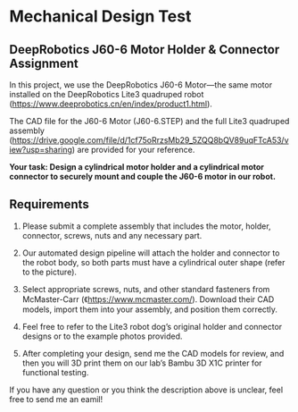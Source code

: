 # Mechanical Design Test

## DeepRobotics J60-6 Motor Holder & Connector Assignment

In this project, we use the DeepRobotics J60-6 Motor—the same motor installed on the DeepRobotics Lite3 quadruped robot (<https://www.deeprobotics.cn/en/index/product1.html>).

The CAD file for the J60-6 Motor (J60-6.STEP) and the full Lite3 quadruped assembly (<https://drive.google.com/file/d/1cf75oRrzsMb29_5ZQQ8bQV89uqFTcA53/view?usp=sharing>) are provided for your reference.

**Your task: Design a cylindrical motor holder and a cylindrical motor connector to securely mount and couple the J60-6 motor in our robot.**


## Requirements

1. Please submit a complete assembly that includes the motor, holder, connector, screws, nuts and any necessary part.

2. Our automated design pipeline will attach the holder and connector to the robot body, so both parts must have a cylindrical outer shape (refer to the picture).

3. Select appropriate screws, nuts, and other standard fasteners from McMaster-Carr (《https://www.mcmaster.com/). Download their CAD models, import them into your assembly, and position them correctly.

4. Feel free to refer to the Lite3 robot dog’s original holder and connector designs or to the example photos provided.

5. After completing your design, send me the CAD models for review, and then you will 3D print them on our lab’s Bambu 3D X1C printer for functional testing.

If you have any question or you think the description above is unclear, feel free to send me an eamil!